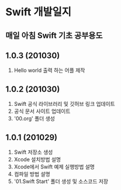 # Swift 개발일지

## 매일 아침 Swift 기초 공부용도

## 1.0.3 (201030)
1. Hello world 출력 하는 어플 제작

## 1.0.2 (201030)
1. Swift 공식 라이브러리 및 깃허브 링크 업데이트
2. 공식 문서 사이트 업데이트
3. '00.org' 폴더 생성

## 1.0.1 (201029)
1. Swift 저장소 생성
2. Xcode 설치방법 설명
3. Xcode에서 Swift 예제 실행방법 설명
4. 컴파일 방법 설명
5. '01.Swift Start' 폴더 생성 및 소스코드 저장